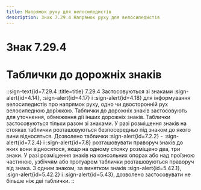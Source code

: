 ```yaml
---
title: Напрямок руху для велосипедистів
description: Знак 7.29.4 Напрямок руху для велосипедистів
---
```

# Знак 7.29.4
# Таблички до дорожніх знаків
::sign-text{id=7.29.4 :title=title}
7.29.4 Застосовуються зі знаками :sign-alert{id=4.14}, :sign-alert{id=4.17} і :sign-alert{id=4.18} для інформування велосипедистів про напрямок руху, одно чи двосторонній рух велосипедною доріжкою.
Таблички до дорожніх знаків застосовують для уточнення, обмеження дії інших дорожніх знаків. Таблички застосовуються тільки разом зі знаками.
У разі розміщення знаків на стояках таблички розташовуються безпосередньо під знаком до якого вини відносяться.
Дозволено таблички :sign-alert{id=7.2.2} - :sign-alert{id=7.2.4} і :sign-alert{id=7.8} розташовувати праворуч знаків до яких вони відносятося, якщо на одному стояку розміщено два, три знаки.
У разі розміщення знаків на консольних опорах або над проїзною частиною, узбіччям або тротуаром таблички розташовуються праворуч від знака.
З одним знаком, за винятком знаків :sign-alert{id=5.42.1}, :sign-alert{id=5.42.2} і :sign-alert{id=5.43}, дозволено застосовувати не більше ніж дві таблички.
::